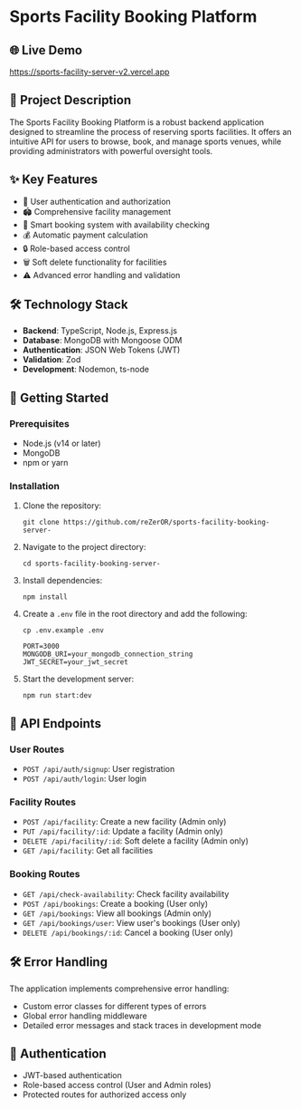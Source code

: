 # Sports Facility Booking Platform

## 🌐 Live Demo
https://sports-facility-server-v2.vercel.app

## 📝 Project Description
The Sports Facility Booking Platform is a robust backend application designed to streamline the process of reserving sports facilities. It offers an intuitive API for users to browse, book, and manage sports venues, while providing administrators with powerful oversight tools.

## ✨ Key Features
- 👤 User authentication and authorization
- 🏟️ Comprehensive facility management
- 📅 Smart booking system with availability checking
- 💰 Automatic payment calculation
- 🔒 Role-based access control
- 🗑️ Soft delete functionality for facilities
- ⚠️ Advanced error handling and validation

## 🛠️ Technology Stack
- **Backend**: TypeScript, Node.js, Express.js
- **Database**: MongoDB with Mongoose ODM
- **Authentication**: JSON Web Tokens (JWT)
- **Validation**: Zod
- **Development**: Nodemon, ts-node

## 🏁 Getting Started

### Prerequisites

- Node.js (v14 or later)
- MongoDB
- npm or yarn

### Installation

1. Clone the repository:
   ```
   git clone https://github.com/reZerOR/sports-facility-booking-server-
   ```

2. Navigate to the project directory:
   ```
   cd sports-facility-booking-server-
   ```

3. Install dependencies:
   ```
   npm install
   ```

4. Create a `.env` file in the root directory and add the following:
   ```
   cp .env.example .env

   PORT=3000
   MONGODB_URI=your_mongodb_connection_string
   JWT_SECRET=your_jwt_secret
   ```

5. Start the development server:
   ```
   npm run start:dev
   ```

## 🔗 API Endpoints

### User Routes
- `POST /api/auth/signup`: User registration
- `POST /api/auth/login`: User login

### Facility Routes
- `POST /api/facility`: Create a new facility (Admin only)
- `PUT /api/facility/:id`: Update a facility (Admin only)
- `DELETE /api/facility/:id`: Soft delete a facility (Admin only)
- `GET /api/facility`: Get all facilities

### Booking Routes
- `GET /api/check-availability`: Check facility availability
- `POST /api/bookings`: Create a booking (User only)
- `GET /api/bookings`: View all bookings (Admin only)
- `GET /api/bookings/user`: View user's bookings (User only)
- `DELETE /api/bookings/:id`: Cancel a booking (User only)

## 🛠 Error Handling

The application implements comprehensive error handling:
- Custom error classes for different types of errors
- Global error handling middleware
- Detailed error messages and stack traces in development mode

## 🔐 Authentication

- JWT-based authentication
- Role-based access control (User and Admin roles)
- Protected routes for authorized access only
